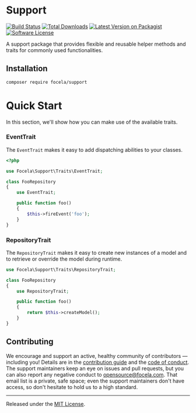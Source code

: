 # Support

[![Build Status][ci-img]][ci]
[![Total Downloads][icon-downloads]][link-packagist]
[![Latest Version on Packagist][icon-version]][link-packagist]
[![Software License][icon-license]][link-license]

A support package that provides flexible and reusable helper methods and traits for commonly used functionalities.

## Installation

```sh
composer require focela/support
```

# Quick Start

In this section, we'll show how you can make use of the available traits.

### EventTrait

The `EventTrait` makes it easy to add dispatching abilities to your classes.

```php
<?php

use Focela\Support\Traits\EventTrait;

class FooRepository
{
    use EventTrait;

    public function foo()
    {
        $this->fireEvent('foo');
    }
}
```

### RepositoryTrait

The `RepositoryTrait` makes it easy to create new instances of a model and to retrieve or override the model during
runtime.

```php
use Focela\Support\Traits\RepositoryTrait;

class FooRepository
{
    use RepositoryTrait;

    public function foo()
    {
        return $this->createModel();
    }
}
```

## Contributing

We encourage and support an active, healthy community of contributors &mdash;
including you! Details are in the [contribution guide](CONTRIBUTING.md) and
the [code of conduct](CODE_OF_CONDUCT.md). The support maintainers keep an eye on
issues and pull requests, but you can also report any negative conduct to
opensource@focela.com. That email list is a private, safe space; even the support
maintainers don't have access, so don't hesitate to hold us to a high
standard.

<hr>

Released under the [MIT License](LICENSE).

[ci-img]: https://github.com/focela/support/actions/workflows/tests.yml/badge.svg

[ci]: https://github.com/focela/support/actions/workflows/tests.yml

[icon-downloads]: https://poser.pugx.org/focela/support/downloads

[icon-version]: https://poser.pugx.org/focela/support/version

[icon-license]: https://poser.pugx.org/focela/support/license

[link-packagist]: https://packagist.org/packages/focela/support

[link-license]: https://opensource.org/license/mit
